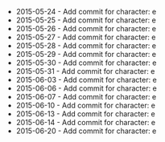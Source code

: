 - 2015-05-24 - Add commit for character: e
- 2015-05-25 - Add commit for character: e
- 2015-05-26 - Add commit for character: e
- 2015-05-27 - Add commit for character: e
- 2015-05-28 - Add commit for character: e
- 2015-05-29 - Add commit for character: e
- 2015-05-30 - Add commit for character: e
- 2015-05-31 - Add commit for character: e
- 2015-06-03 - Add commit for character: e
- 2015-06-06 - Add commit for character: e
- 2015-06-07 - Add commit for character: e
- 2015-06-10 - Add commit for character: e
- 2015-06-13 - Add commit for character: e
- 2015-06-14 - Add commit for character: e
- 2015-06-20 - Add commit for character: e
